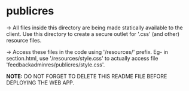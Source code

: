 # publicres

-> All files inside this directory are being made statically available to the client. Use this directory to create a secure outlet for '.css' (and other) resource files.

-> Access these files in the code using '/resources/' prefix.
Eg- in section.html, use '/resources/style.css' to actually access file 'feedbackadminres/publicres/style.css'.

**NOTE:** DO NOT FORGET TO DELETE THIS README FILE BEFORE DEPLOYING THE WEB APP.
